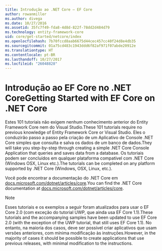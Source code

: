 ```yaml
---
title: Introdução ao .NET Core – EF Core
author: rowanmiller
ms.author: divega
ms.date: 10/27/2016
ms.assetid: 35fc7f49-fda8-4d8d-822f-78dd2d484d79
ms.technology: entity-framework-core
uid: core/get-started/netcore/index
ms.openlocfilehash: 7b70fccd8aab6675d44cec457cc40f24d8e4db35
ms.sourcegitcommit: 01a75cd483c1943ddd6f82af971f07abde20912e
ms.translationtype: HT
ms.contentlocale: pt-BR
ms.lasthandoff: 10/27/2017
ms.locfileid: "26048828"
---
```

# <a name="getting-started-with-ef-core-on-net-core"></a><span data-ttu-id="2945e-102">Introdução ao EF Core no .NET Core</span><span class="sxs-lookup"><span data-stu-id="2945e-102">Getting Started with EF Core on .NET Core</span></span>

<span data-ttu-id="2945e-103">Estes 101 tutoriais não exigem nenhum conhecimento anterior do Entity Framework Core nem do Visual Studio.</span><span class="sxs-lookup"><span data-stu-id="2945e-103">These 101 tutorials require no previous knowledge of Entity Framework Core or Visual Studio.</span></span> <span data-ttu-id="2945e-104">Eles o conduzirão passo a passo pela criação de um Aplicativo de Console .NET Core simples que consulta e salva os dados de um banco de dados.</span><span class="sxs-lookup"><span data-stu-id="2945e-104">They will take you step-by-step through creating a simple .NET Core Console Application that queries and saves data from a database.</span></span> <span data-ttu-id="2945e-105">Os tutoriais podem ser concluídos em qualquer plataforma compatível com .NET Core (Windows OSX, Linux etc.).</span><span class="sxs-lookup"><span data-stu-id="2945e-105">The tutorials can be completed on any platform supported by .NET Core (Windows, OSX, Linux, etc.).</span></span>

<span data-ttu-id="2945e-106">Você pode encontrar a documentação do .NET Core em [docs.microsoft.com/dotnet/articles/core](https://docs.microsoft.com/dotnet/articles/core/).</span><span class="sxs-lookup"><span data-stu-id="2945e-106">You can find the .NET Core documentation at [docs.microsoft.com/dotnet/articles/core](https://docs.microsoft.com/dotnet/articles/core/).</span></span>

> [!NOTE]  
> <span data-ttu-id="2945e-107">Esses tutoriais e os exemplos a seguir foram atualizados para usar o EF Core 2.0 (com exceção do tutorial UWP, que ainda usa EF Core 1.1).</span><span class="sxs-lookup"><span data-stu-id="2945e-107">These tutorials and the accompanying samples have been updated to use EF Core 2.0 (with the exception of the UWP tutorial, that still uses EF Core 1.1).</span></span> <span data-ttu-id="2945e-108">No entanto, na maioria dos casos, deve ser possível criar aplicativos que usam versões anteriores, com mínima modificação às instruções.</span><span class="sxs-lookup"><span data-stu-id="2945e-108">However, in the majority of cases it should be possible to create applications that use previous releases, with minimal modification to the instructions.</span></span>
